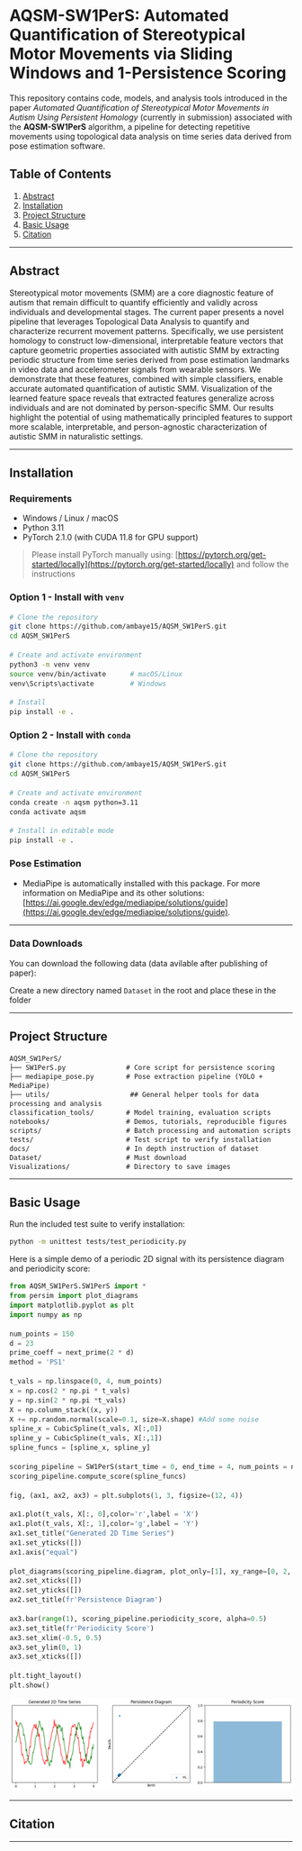
# AQSM-SW1PerS: Automated Quantification of Stereotypical Motor Movements via Sliding Windows and 1-Persistence Scoring

This repository contains code, models, and analysis tools introduced in the paper *Automated Quantification of Stereotypical Motor Movements in Autism Using Persistent Homology* (currently in submission) associated with the **AQSM-SW1PerS** algorithm, a pipeline for detecting repetitive movements using topological data analysis on time series data derived from pose estimation software.

## Table of Contents
1. [Abstract](#abstract)
2. [Installation](#installation)
3. [Project Structure](#structure)
4. [Basic Usage](#usage)
5. [Citation](#citation)

---

<a name="abstract"></a>
## Abstract

Stereotypical motor movements (SMM) are a core diagnostic feature of autism that remain difficult to quantify efficiently and validly across individuals and developmental stages. The current paper presents a novel pipeline that leverages Topological Data Analysis to quantify and characterize recurrent movement patterns. Specifically, we use persistent homology to construct low-dimensional, interpretable feature vectors that capture geometric properties associated with autistic SMM by extracting periodic structure from time series derived from pose estimation landmarks in video data and accelerometer signals from wearable sensors. We demonstrate that these features, combined with simple classifiers, enable accurate automated quantification of autistic SMM. Visualization of the learned feature space reveals that extracted features generalize across individuals and are not dominated by person-specific SMM. Our results highlight the potential of using mathematically principled features to support more scalable, interpretable, and person-agnostic characterization of autistic SMM in naturalistic settings.

---

<a name="installation"></a>
## Installation

### Requirements
- Windows / Linux / macOS
- Python 3.11
- PyTorch 2.1.0 (with CUDA 11.8 for GPU support)
> Please install PyTorch manually using: [https://pytorch.org/get-started/locally](https://pytorch.org/get-started/locally) and follow the instructions


### Option 1 - Install with `venv`
```bash
# Clone the repository
git clone https://github.com/ambaye15/AQSM_SW1PerS.git
cd AQSM_SW1PerS

# Create and activate environment
python3 -m venv venv
source venv/bin/activate      # macOS/Linux
venv\Scripts\activate         # Windows

# Install 
pip install -e .
```

### Option 2 - Install with `conda`
```bash
# Clone the repository
git clone https://github.com/ambaye15/AQSM_SW1PerS.git
cd AQSM_SW1PerS

# Create and activate environment
conda create -n aqsm python=3.11
conda activate aqsm

# Install in editable mode
pip install -e .
```

### Pose Estimation
- MediaPipe is automatically installed with this package. For more information on MediaPipe and its other solutions: [https://ai.google.dev/edge/mediapipe/solutions/guide](https://ai.google.dev/edge/mediapipe/solutions/guide). 

---

### Data Downloads

You can download the following data (data avilable after publishing of paper):

Create a new directory named `Dataset` in the root and place these in the folder

---

<a name="structure"></a>
## Project Structure

```
AQSM_SW1PerS/
├── SW1PerS.py               # Core script for persistence scoring
├── mediapipe_pose.py        # Pose extraction pipeline (YOLO + MediaPipe)
├── utils/                    ## General helper tools for data processing and analysis
classification_tools/        # Model training, evaluation scripts
notebooks/                   # Demos, tutorials, reproducible figures
scripts/                     # Batch processing and automation scripts
tests/                       # Test script to verify installation
docs/                        # In depth instruction of dataset
Dataset/                     # Must download
Visualizations/              # Directory to save images
```

---

<a name="usage"></a>
## Basic Usage

Run the included test suite to verify installation:

```bash
python -m unittest tests/test_periodicity.py
```

Here is a simple demo of a periodic 2D signal with its persistence diagram and periodicity score:

```python
from AQSM_SW1PerS.SW1PerS import *
from persim import plot_diagrams
import matplotlib.pyplot as plt
import numpy as np

num_points = 150
d = 23
prime_coeff = next_prime(2 * d)
method = 'PS1'

t_vals = np.linspace(0, 4, num_points)
x = np.cos(2 * np.pi * t_vals)
y = np.sin(2 * np.pi *t_vals)
X = np.column_stack((x, y))
X += np.random.normal(scale=0.1, size=X.shape) #Add some noise
spline_x = CubicSpline(t_vals, X[:,0])
spline_y = CubicSpline(t_vals, X[:,1])
spline_funcs = [spline_x, spline_y]

scoring_pipeline = SW1PerS(start_time = 0, end_time = 4, num_points = num_points, method = method, d = d, prime_coeff = prime_coeff)
scoring_pipeline.compute_score(spline_funcs)

fig, (ax1, ax2, ax3) = plt.subplots(1, 3, figsize=(12, 4))

ax1.plot(t_vals, X[:, 0],color='r',label = 'X')
ax1.plot(t_vals, X[:, 1],color='g',label = 'Y')
ax1.set_title("Generated 2D Time Series")
ax1.set_yticks([])
ax1.axis("equal")

plot_diagrams(scoring_pipeline.diagram, plot_only=[1], xy_range=[0, 2, 0, 2], ax = ax2)
ax2.set_xticks([])
ax2.set_yticks([])
ax2.set_title(fr'Persistence Diagram')

ax3.bar(range(1), scoring_pipeline.periodicity_score, alpha=0.5)
ax3.set_title(fr'Periodicity Score')
ax3.set_xlim(-0.5, 0.5)
ax3.set_ylim(0, 1)
ax3.set_xticks([])

plt.tight_layout()
plt.show()    

```

![Time Series Demo](Visualizations/demo_time_series.png)

---

<a name="citation"></a>
## Citation


---
